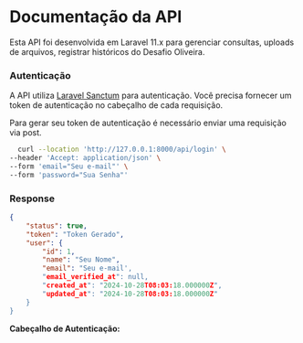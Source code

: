 # Documentação da API

Esta API foi desenvolvida em Laravel 11.x para gerenciar consultas, uploads de arquivos, registrar históricos do Desafio Oliveira.

### Autenticação

A API utiliza [Laravel Sanctum](https://laravel.com/docs/8.x/sanctum) para autenticação. Você precisa fornecer um token de autenticação no cabeçalho de cada requisição.

Para gerar seu token de autenticação é necessário enviar uma requisição via post.

```bash
  curl --location 'http://127.0.0.1:8000/api/login' \
--header 'Accept: application/json' \
--form 'email="Seu e-mail"' \
--form 'password="Sua Senha"'
```

### Response

```json
{
    "status": true,
    "token": "Token Gerado",
    "user": {
        "id": 1,
        "name": "Seu Nome",
        "email": "Seu e-mail',
        "email_verified_at": null,
        "created_at": "2024-10-28T08:03:18.000000Z",
        "updated_at": "2024-10-28T08:03:18.000000Z"
    }
}
```

**Cabeçalho de Autenticação:**

